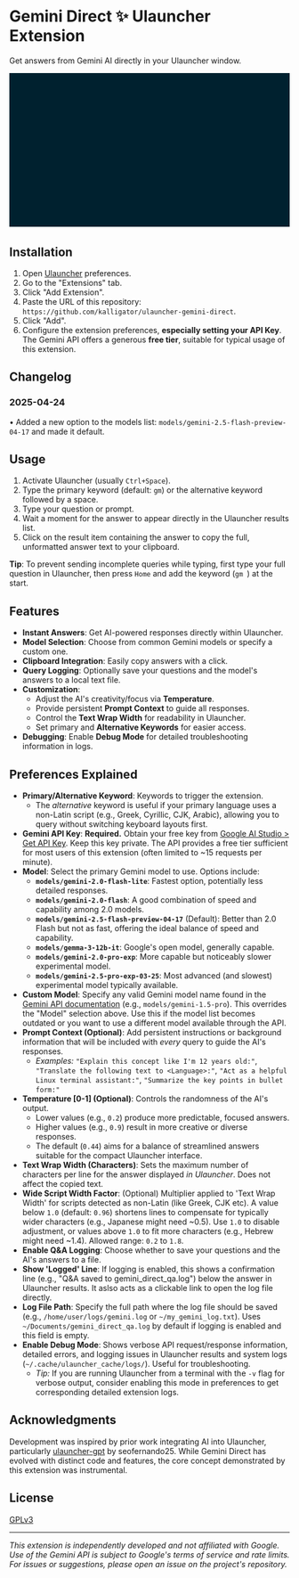 # Gemini Direct ✨ Ulauncher Extension

Get answers from Gemini AI directly in your Ulauncher window.

![Gemini Direct Ulauncher Extension Demo](images/ul_ext_gemini-direct_demo.gif)

## Installation

1.  Open [Ulauncher](https://ulauncher.io/) preferences.
2.  Go to the "Extensions" tab.
3.  Click "Add Extension".
4.  Paste the URL of this repository: `https://github.com/kalligator/ulauncher-gemini-direct`.
5.  Click "Add".
6.  Configure the extension preferences, **especially setting your API Key**. The Gemini API offers a generous **free tier**, suitable for typical usage of this extension.


## Changelog

### 2025-04-24
• Added a new option to the models list: `models/gemini-2.5-flash-preview-04-17` and made it default.

## Usage

1.  Activate Ulauncher (usually `Ctrl+Space`).
2.  Type the primary keyword (default: `gm`) or the alternative keyword followed by a space.
3.  Type your question or prompt.
4.  Wait a moment for the answer to appear directly in the Ulauncher results list.
5.  Click on the result item containing the answer to copy the full, unformatted answer text to your clipboard.

**Tip**: To prevent sending incomplete queries while typing, first type your full question in Ulauncher, then press `Home` and add the keyword (`gm `) at the start.

## Features

*   **Instant Answers**: Get AI-powered responses directly within Ulauncher.
*   **Model Selection**: Choose from common Gemini models or specify a custom one.
*   **Clipboard Integration**: Easily copy answers with a click.
*   **Query Logging**: Optionally save your questions and the model's answers to a local text file.
*   **Customization**:
    *   Adjust the AI's creativity/focus via **Temperature**.
    *   Provide persistent **Prompt Context** to guide all responses.
    *   Control the **Text Wrap Width** for readability in Ulauncher.
    *   Set primary and **Alternative Keywords** for easier access.
*   **Debugging**: Enable **Debug Mode** for detailed troubleshooting information in logs.

## Preferences Explained

*   **Primary/Alternative Keyword**: Keywords to trigger the extension.
    *   The *alternative* keyword is useful if your primary language uses a non-Latin script (e.g., Greek, Cyrillic, CJK, Arabic), allowing you to query without switching keyboard layouts first.
*   **Gemini API Key**: **Required.** Obtain your free key from [Google AI Studio > Get API Key](https://aistudio.google.com/app/apikey). Keep this key private. The API provides a free tier sufficient for most users of this extension (often limited to ~15 requests per minute).
*   **Model**: Select the primary Gemini model to use. Options include:
    *   **`models/gemini-2.0-flash-lite`**: Fastest option, potentially less detailed responses.
    *   **`models/gemini-2.0-flash`**: A good combination of speed and capability among 2.0 models.
    *   **`models/gemini-2.5-flash-preview-04-17`** (Default): Better than 2.0 Flash but not as fast, offering the ideal balance of speed and capability.
    *   **`models/gemma-3-12b-it`**: Google's open model, generally capable.
    *   **`models/gemini-2.0-pro-exp`**: More capable but noticeably slower experimental model.
    *   **`models/gemini-2.5-pro-exp-03-25`**: Most advanced (and slowest) experimental model typically available.
*   **Custom Model**: Specify any valid Gemini model name found in the [Gemini API documentation](https://ai.google.dev/gemini-api/docs/pricing) (e.g., `models/gemini-1.5-pro`).  This overrides the "Model" selection above. Use this if the model list becomes outdated or you want to use a different model available through the API.
*   **Prompt Context (Optional)**: Add persistent instructions or background information that will be included with *every* query to guide the AI's responses.
    *   *Examples:* `"Explain this concept like I'm 12 years old:"`, `"Translate the following text to <Language>:"`, `"Act as a helpful Linux terminal assistant:"`, `"Summarize the key points in bullet form:"`
*   **Temperature [0-1] (Optional)**: Controls the randomness of the AI's output.
    *   Lower values (e.g., `0.2`) produce more predictable, focused answers.
    *   Higher values (e.g., `0.9`) result in more creative or diverse responses.
    *   The default (`0.44`) aims for a balance of streamlined answers suitable for the compact Ulauncher interface.
*   **Text Wrap Width (Characters)**: Sets the maximum number of characters per line for the answer displayed *in Ulauncher*. Does not affect the copied text.
*   **Wide Script Width Factor**: (Optional) Multiplier applied to 'Text Wrap Width' for scripts detected as non-Latin (like Greek, CJK etc). A value below `1.0` (default: `0.96`) shortens lines to compensate for typically wider characters (e.g., Japanese might need ~0.5). Use `1.0` to disable adjustment, or values above `1.0` to fit more characters (e.g., Hebrew might need ~1.4). Allowed range: `0.2` to `1.8`.
*   **Enable Q&A Logging**: Choose whether to save your questions and the AI's answers to a file.
*   **Show 'Logged' Line**: If logging is enabled, this shows a confirmation line (e.g., "Q&A saved to gemini_direct_qa.log") below the answer in Ulauncher results. It aslso acts as a clickable link to open the log file directly.
*   **Log File Path**: Specify the full path where the log file should be saved (e.g., `/home/user/logs/gemini.log` or `~/my_gemini_log.txt`). Uses `~/Documents/gemini_direct_qa.log` by default if logging is enabled and this field is empty.
*   **Enable Debug Mode**: Shows verbose API request/response information, detailed errors, and logging issues in Ulauncher results and system logs (`~/.cache/ulauncher_cache/logs/`). Useful for troubleshooting.
    *   *Tip:* If you are running Ulauncher from a terminal with the `-v` flag for verbose output, consider enabling this mode in preferences to get corresponding detailed extension logs.


## Acknowledgments

Development was inspired by prior work integrating AI into Ulauncher, particularly [ulauncher-gpt](https://github.com/seofernando25/ulauncher-gpt) by seofernando25. While Gemini Direct has evolved with distinct code and features, the core concept demonstrated by this extension was instrumental.

## License

[GPLv3](https://www.gnu.org/licenses/gpl-3.0.en.html)

---
*This extension is independently developed and not affiliated with Google.*
*Use of the Gemini API is subject to Google's terms of service and rate limits.*
*For issues or suggestions, please open an issue on the project's repository.*
